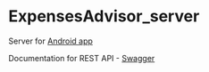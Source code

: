 # ExpensesAdvisor_server

Server for [Android app](https://github.com/muzzy404/ExpensesAdvisor)

Documentation for REST API - [Swagger](https://app.swaggerhub.com/apis-docs/ponzelkoch/CourseProject/1.0.0#/)
